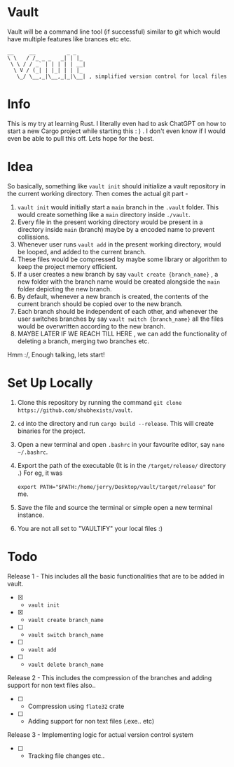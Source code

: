 # Vault
Vault will be a command line tool (if successful) similar to git which would have multiple features like brances etc etc. 
```
__     __          _ _   
\ \   / /_ _ _   _| | |_ 
 \ \ / / _` | | | | | __|
  \ V / (_| | |_| | | |_ 
   \_/ \__,_|\__,_|_|\__| , simplified version control for local files
```

# Info
This is my try at learning Rust. I literally even had to ask ChatGPT on how to start a new Cargo project while starting this : ) . I don't even know if I would even be able to pull this off. Lets hope for the best. 

# Idea 
So basically, something like `vault init` should initialize a vault repository in the current working directory. Then comes the actual git part - 

1) `vault init` would initially start a `main` branch in the `.vault` folder. This would create something like a `main` directory inside `./vault`.
2) Every file in the present working directory would be present in a directory inside `main` (branch) maybe by a encoded name to prevent collissions.
3) Whenever user runs `vault add` in the present working directory, would be looped, and added to the current branch.
4) These files would be compressed by maybe some library or algorithm to keep the project memory efficient.
5) If a user creates a new branch by say `vault create {branch_name}` , a new folder with the branch name would be created alongside the `main` folder depicting the new branch.
6) By default, whenever a new branch is created, the contents of the current branch should be copied over to the new branch.
7) Each branch should be independent of each other, and whenever the user switches branches by say `vault switch {branch_name}` all the files would be overwritten according to the new branch.
8) MAYBE LATER IF WE REACH TILL HERE , we can add the functionality of deleting a branch, merging two branches etc.

Hmm :/, Enough talking, lets start!
# Set Up Locally 
1) Clone this repository by running the command `git clone https://github.com/shubhexists/vault`.
2) `cd` into the directory and run `cargo build --release`. This will create binaries for the project.
3) Open a new terminal and open `.bashrc` in your favourite editor, say `nano ~/.bashrc`.
4) Export the path of the executable (It is in the `/target/release/` directory .) For eg, it was

      `export PATH="$PATH:/home/jerry/Desktop/vault/target/release"` for me.

6) Save the file and source the terminal or simple open a new terminal instance.
7) You are not all set to "VAULTIFY" your local files :)

# Todo
Release 1 - This includes all the basic functionalities that are to be added in vault.

- [x] - `vault init`
- [x] - `vault create branch_name`
- [ ] - `vault switch branch_name`
- [ ] - `vault add`
- [ ] - `vault delete branch_name`

Release 2 - This includes the compression of the branches and adding support for non text files also..
- [ ] - Compression using `flate32` crate
- [ ] - Adding support for non text files (.exe.. etc)

Release 3 - Implementing logic for actual version control system
- [ ] - Tracking file changes etc..
